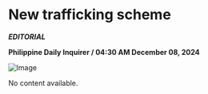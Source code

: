 # New trafficking scheme

***EDITORIAL***

****Philippine Daily Inquirer / 04:30 AM December 08, 2024****

![Image](https://opinion.inquirer.net/files/2024/12/editorial20241208.png)


No content available.